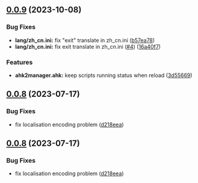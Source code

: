 ## [0.0.9](https://github.com/Jvcon/AHK2Manager/compare/v0.0.8...v0.0.9) (2023-10-08)


### Bug Fixes

* **lang/zh_cn.ini:** fix "exit" translate in zh_cn.ini ([b57ea78](https://github.com/Jvcon/AHK2Manager/commit/b57ea78e26ed5f228c1d567837e699e09b7119e6))
* **lang/zh_cn.ini:** fix exit translate in zh_cn.ini ([#4](https://github.com/Jvcon/AHK2Manager/issues/4)) ([16a40f7](https://github.com/Jvcon/AHK2Manager/commit/16a40f72c2797f5a37c0f3190ad44c9eaa5f54d9))


### Features

* **ahk2manager.ahk:** keep scripts running status when reload ([3d55669](https://github.com/Jvcon/AHK2Manager/commit/3d5566996b113148702f4c4f9675263b4a0e4189))



## [0.0.8](https://github.com/Jvcon/AHK2Manager/compare/d218eeae16badff78cd0ff28107936ee0224cc99...v0.0.8) (2023-07-17)


### Bug Fixes

* fix localisation encoding problem ([d218eea](https://github.com/Jvcon/AHK2Manager/commit/d218eeae16badff78cd0ff28107936ee0224cc99))



## [0.0.8](https://github.com/Jvcon/AHK2Manager/compare/d218eeae16badff78cd0ff28107936ee0224cc99...v0.0.8) (2023-07-17)


### Bug Fixes

* fix localisation encoding problem ([d218eea](https://github.com/Jvcon/AHK2Manager/commit/d218eeae16badff78cd0ff28107936ee0224cc99))



